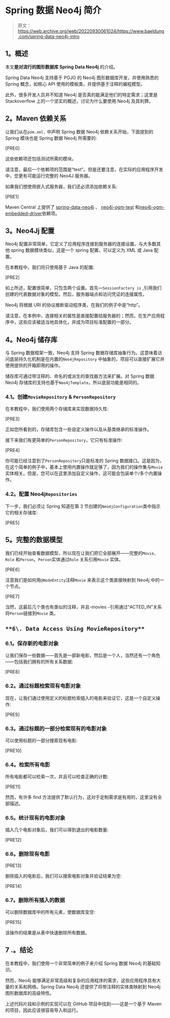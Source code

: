 # Spring 数据 Neo4j 简介

> 原文：<https://web.archive.org/web/20220930061024/https://www.baeldung.com/spring-data-neo4j-intro>

## **1。概述**

本文**是对流行的图形数据库 Spring Data Neo4j** 的介绍。

Spring Data Neo4j 支持基于 POJO 的 Neo4j 图形数据库开发，并使用熟悉的 Spring 概念，如核心 API 使用的模板类，并提供基于注释的编程模型。

此外，很多开发人员并不知道 Neo4j 是否真的能满足他们的特定需求；这里是 Stackoverflow 上的一个坚实的概述，讨论为什么要使用 Neo4j 及其利弊。

## **2。Maven 依赖关系**

让我们从在`pom.xml.` 中声明 Spring 数据 Neo4j 依赖关系开始，下面提到的 Spring 模块也是 Spring 数据 Neo4j 所需要的:

[PRE0]

这些依赖项还包括测试所需的模块。

请注意，最后一个依赖项的范围是“test”。但是还要注意，在实际的应用程序开发中，您更有可能运行完整的 Neo4J 服务器。

如果我们想使用嵌入式服务器，我们还必须添加依赖关系:

[PRE1]

Maven Central 上提供了 [spring-data-neo4j](https://web.archive.org/web/20220625180249/https://search.maven.org/search?q=a:spring-data-neo4j) 、 [neo4j-ogm-test](https://web.archive.org/web/20220625180249/https://search.maven.org/search?q=a:neo4j-ogm-test) 和[neo4j-ogm-embedded-driver](https://web.archive.org/web/20220625180249/https://search.maven.org/search?q=a:neo4j-ogm-embedded-driver)依赖项。

## **3。Neo4Jj 配置**

Neo4j 配置非常简单，它定义了应用程序连接到服务器的连接设置。与大多数其他 spring 数据模块类似，这是一个 spring 配置，可以定义为 XML 或 Java 配置。

在本教程中，我们将只使用基于 Java 的配置:

[PRE2]

如上所述，配置很简单，只包含两个设置。首先—`SessionFactory is` ,引用我们创建的代表数据对象的模型。然后，服务器端点和访问凭证的连接属性。

Neo4j 将根据 URI 的协议推断驱动程序类，在我们的例子中是“http”。

请注意，在本例中，连接相关的属性是直接配置给服务器的；然而，在生产应用程序中，这些应该被适当地具体化，并成为项目标准配置的一部分。

## **4。Neo4j 储存库**

与 Spring 数据框架一致，Neo4j 支持 Spring 数据存储库抽象行为。这意味着访问底层持久化机制是在内置的`Neo4jRepository` 中抽象的，项目可以直接扩展它并使用提供的开箱即用的操作。

储存库可通过带注释的、命名的或派生的查找器方法来扩展。对 Spring 数据 Neo4j 存储库的支持也基于`Neo4jTemplate`，所以底层功能是相同的。

### **4.1。创建`MovieRepository` & `PersonRepository`**

在本教程中，我们使用两个存储库来实现数据持久性:

[PRE3]

正如您所看到的，存储库包含一些自定义操作以及从基类继承的标准操作。

接下来我们有更简单的`PersonRepository`，它只有标准操作:

[PRE4]

你可能已经注意到了`PersonRepository`只是标准的 Spring 数据接口。这是因为，在这个简单的例子中，基本上使用内置操作就足够了，因为我们的操作集与`Movie`实体相关。但是，您可以在这里添加自定义操作，这可能会包装单个/多个内置操作。

### **4.2。配置 Neo4j`Repositories`**

下一步，我们必须让 Spring 知道在第 3 节创建的`Neo4jConfiguration`类中指示它的相关存储库:

[PRE5]

## **5。完整的数据模型**

我们已经开始查看数据模型，所以现在让我们把它全部展开——完整的`Movie, Role` 和`Person`。`Person`实体通过`Role` 关系引用`Movie` 实体。

[PRE6]

注意我们是如何用`@NodeEntity`注释`Movie` 来表示这个类直接映射到 Neo4j 中的一个节点。

[PRE7]

当然，这最后几个类也有类似的注释，并且-movies `–`引用通过“ACTED_IN”关系将`Person`链接到`Movie` 类。

## `**6\. Data Access Using MovieRepository**`

### **6.1。保存新的电影对象**

让我们保存一些数据——首先是一部新电影，然后是一个人，当然还有一个角色——包括我们拥有的所有关系数据:

[PRE8]

### 6.2。通过标题检索现有电影对象

现在，让我们通过使用定义的标题检索插入的电影来验证它，这是一个自定义操作:

[PRE9]

### 6.3。通过标题的一部分检索现有的电影对象

可以使用标题的一部分搜索现有电影:

[PRE10]

### 6.4。检索所有电影

所有电影都可以检索一次，并且可以检查正确的计数:

[PRE11]

然而，有许多 find 方法提供了默认行为，这对于定制需求是有用的，这里没有全部描述。

### **6.5。统计现有的电影对象**

插入几个电影对象后，我们可以得到退出的电影数量:

[PRE12]

### **6.6。删除现有电影**

[PRE13]

删除插入的电影后，我们可以搜索电影对象并验证结果为空:

[PRE14]

### **6.7。删除所有插入的数据**

可以删除数据库中的所有元素，使数据库变空:

[PRE15]

该操作的结果是从表中快速删除所有数据。

## 7 .**。结论**

在本教程中，我们使用一个非常简单的例子来介绍 Spring 数据 Neo4j 的基础知识。

然而，Neo4j 能够满足非常高级和复杂的应用程序的需求，这些应用程序具有大量的关系和网络。Spring Data Neo4j 还提供了将带注释的实体类映射到 Neo4j 图形数据库的高级特性。

上述代码片段和示例的实现可以在 GitHub 项目中找到——这是一个基于 Maven 的项目，因此应该很容易导入和运行。